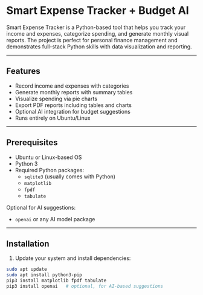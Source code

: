 # Smart Expense Tracker + Budget AI

Smart Expense Tracker is a Python-based tool that helps you track your income and expenses, categorize spending, and generate monthly visual reports. The project is perfect for personal finance management and demonstrates full-stack Python skills with data visualization and reporting.

---

## Features

- Record income and expenses with categories
- Generate monthly reports with summary tables
- Visualize spending via pie charts
- Export PDF reports including tables and charts
- Optional AI integration for budget suggestions
- Runs entirely on Ubuntu/Linux

---

## Prerequisites

- Ubuntu or Linux-based OS
- Python 3
- Required Python packages:
  - `sqlite3` (usually comes with Python)
  - `matplotlib`
  - `fpdf`
  - `tabulate`

Optional for AI suggestions:

- `openai` or any AI model package

---

## Installation

1. Update your system and install dependencies:

```bash
sudo apt update
sudo apt install python3-pip
pip3 install matplotlib fpdf tabulate
pip3 install openai   # optional, for AI-based suggestions
